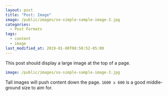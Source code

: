 ```yaml
---
layout: post
title: "Post: Image"
image: /public/images/so-simple-sample-image-3.jpg
categories:
  - Post Formats
tags:
  - content
  - image
last_modified_at: 2019-01-08T08:50:52-05:00
---
```


This post should display a large image at the top of a page.

```yaml
image: /public/images/so-simple-sample-image-3.jpg
```

Tall images will push content down the page. `1600 x 600` is a good middle-ground size to aim for.
